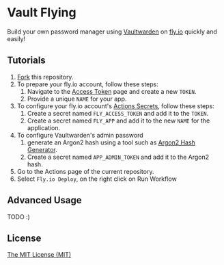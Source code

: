 # Vault Flying

Build your own password manager using [Vaultwarden](https://github.com/dani-garcia/vaultwarden) on [fly.io](https://fly.io) quickly and easily!

## Tutorials

1. [Fork](https://github.com/tsln1998/vault-flying/fork) this repository.
2. To prepare your fly.io account, follow these steps:
    1. Navigate to the [Access Token](https://fly.io/user/personal_access_tokens) page and create a new `TOKEN`.
    2. Provide a unique `NAME` for your app.
3. To configure your fly.io account's [Actions Secrets](https://docs.github.com/en/actions/security-guides/using-secrets-in-github-actions#creating-secrets-for-a-repository), follow these steps:
    1. Create a secret named `FLY_ACCESS_TOKEN` and add it to the `TOKEN`.
    2. Create a secret named `FLY_APP` and add it to the new `NAME` for the application.
4. To configure Vaultwarden's admin password
    1. generate an Argon2 hash using a tool such as [Argon2 Hash Generator](https://argon2.online/).
    2. Create a secret named `APP_ADMIN_TOKEN` and add it to the Argon2 hash.
5. Go to the Actions page of the current repository.
6. Select `Fly.io Deploy`, on the right click on Run Workflow

## Advanced Usage

TODO :)

## License

[The MIT License (MIT)](./LICENSE)
